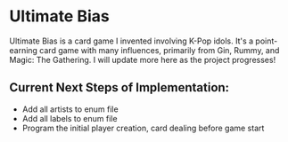 # Ultimate Bias


Ultimate Bias is a card game I invented involving K-Pop idols. It's a point-earning card game with many influences, primarily from Gin, Rummy, and Magic: The Gathering. I will update more here as the project progresses!

## Current Next Steps of Implementation:
- Add all artists to enum file
- Add all labels to enum file
- Program the initial player creation, card dealing before game start
